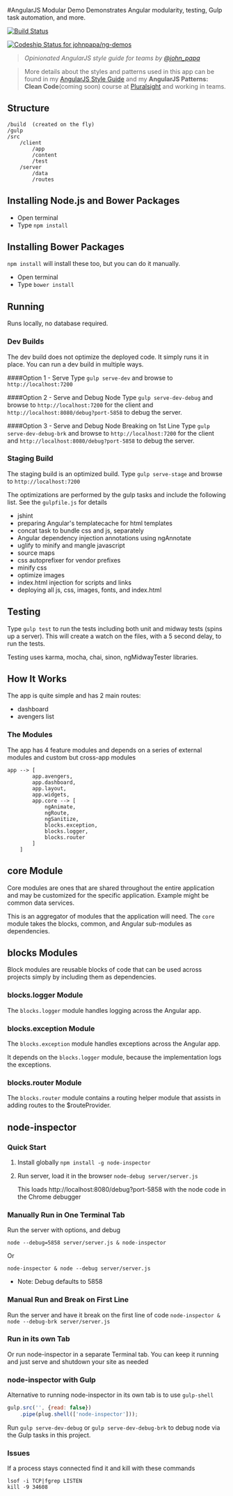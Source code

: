 #AngularJS Modular Demo
Demonstrates Angular modularity, testing, Gulp task automation, and more.

[![Build Status](https://travis-ci.org/johnpapa/ng-demos.svg?branch=master)](https://travis-ci.org/johnpapa/ng-demos)

[ ![Codeship Status for johnpapa/ng-demos](https://codeship.io/projects/4da9d8a0-160c-0132-3072-1640fccf9ec7/status)](https://codeship.io/projects/33792)

>*Opinionated AngularJS style guide for teams by [@john_papa](//twitter.com/john_papa)*

>More details about the styles and patterns used in this app can be found in my [AngularJS Style Guide](https://github.com/johnpapa/angularjs-styleguide) and my **AngularJS Patterns: Clean Code**(coming soon) course at [Pluralsight](http://pluralsight.com/training/Authors/Details/john-papa) and working in teams. 

## Structure
	/build 	(created on the fly)
	/gulp	
	/src
		/client
			/app
			/content
			/test
		/server
			/data
			/routes
	
## Installing Node.js and Bower Packages
- Open terminal
- Type `npm install`

## Installing Bower Packages
`npm install` will install these too, but you can do it manually.
- Open terminal
- Type `bower install`

## Running
Runs locally, no database required.

### Dev Builds
The dev build does not optimize the deployed code. It simply runs it in place. You can run a dev build in multiple ways.

####Option 1 - Serve
Type `gulp serve-dev` and browse to `http://localhost:7200`

####Option 2 - Serve and Debug Node
Type `gulp serve-dev-debug` and browse to `http://localhost:7200` for the client and `http://localhost:8080/debug?port-5858` to debug the server.

####Option 3 - Serve and Debug Node Breaking on 1st Line
Type `gulp serve-dev-debug-brk` and browse to `http://localhost:7200` for the client and `http://localhost:8080/debug?port-5858` to debug the server.

### Staging Build
The staging build is an optimized build. Type `gulp serve-stage` and browse to `http://localhost:7200`

The optimizations are performed by the gulp tasks and include the following list. See the `gulpfile.js` for details

- jshint
- preparing Angular's templatecache for html templates
- concat task to bundle css and js, separately
- Angular dependency injection annotations using ngAnnotate
- uglify to minify and mangle javascript
- source maps
- css autoprefixer for vendor prefixes
- minify css
- optimize images
- index.html injection for scripts and links
- deploying all js, css, images, fonts, and index.html

## Testing
Type `gulp test` to run the tests including both unit and midway tests (spins up a server). This will create a watch on the files, with a 5 second delay, to run the tests.

Testing uses karma, mocha, chai, sinon, ngMidwayTester libraries.

## How It Works
The app is quite simple and has 2 main routes:
- dashboard
- avengers list

### The Modules
The app has 4 feature modules and depends on a series of external modules and custom but cross-app modules

```
app --> [
        app.avengers,
        app.dashboard,
        app.layout,
        app.widgets,
		app.core --> [
			ngAnimate,
			ngRoute,
			ngSanitize,
			blocks.exception,
			blocks.logger,
			blocks.router
		]
    ]
```

## core Module
Core modules are ones that are shared throughout the entire application and may be customized for the specific application. Example might be common data services.

This is an aggregator of modules that the application will need. The `core` module takes the blocks, common, and Angular sub-modules as dependencies. 

## blocks Modules
Block modules are reusable blocks of code that can be used across projects simply by including them as dependencies.

### blocks.logger Module
The `blocks.logger` module handles logging across the Angular app.

### blocks.exception Module
The `blocks.exception` module handles exceptions across the Angular app.

It depends on the `blocks.logger` module, because the implementation logs the exceptions.

### blocks.router Module
The `blocks.router` module contains a routing helper module that assists in adding routes to the $routeProvider.

## node-inspector

### Quick Start
1. Install globally
    `npm install -g node-inspector`
    
2. Run server, load it in the browser
    `node-debug server/server.js`
    
    This loads http://localhost:8080/debug?port-5858 with the node code in the Chrome debugger

### Manually Run in One Terminal Tab
Run the server with options, and debug
    
`node --debug=5858 server/server.js & node-inspector`    

Or

`node-inspector & node --debug server/server.js`

 - Note: Debug defaults to 5858

### Manual Run and Break on First Line
Run the server and have it break on the first line of code 
    `node-inspector & node --debug-brk server/server.js`

### Run in its own Tab
Or run node-inspector in a separate Terminal tab. You can keep it running and just serve and shutdown your site as needed

### node-inspector with Gulp
Alternative to running node-inspector in its own tab is to use `gulp-shell`

```javascript
gulp.src('', {read: false})
    .pipe(plug.shell(['node-inspector']));
```

Run `gulp serve-dev-debug` or `gulp serve-dev-debug-brk` to debug node via the Gulp tasks in this project.

### Issues 
If a process stays connected find it and kill with these commands

```
lsof -i TCP|fgrep LISTEN
kill -9 34608
```    
